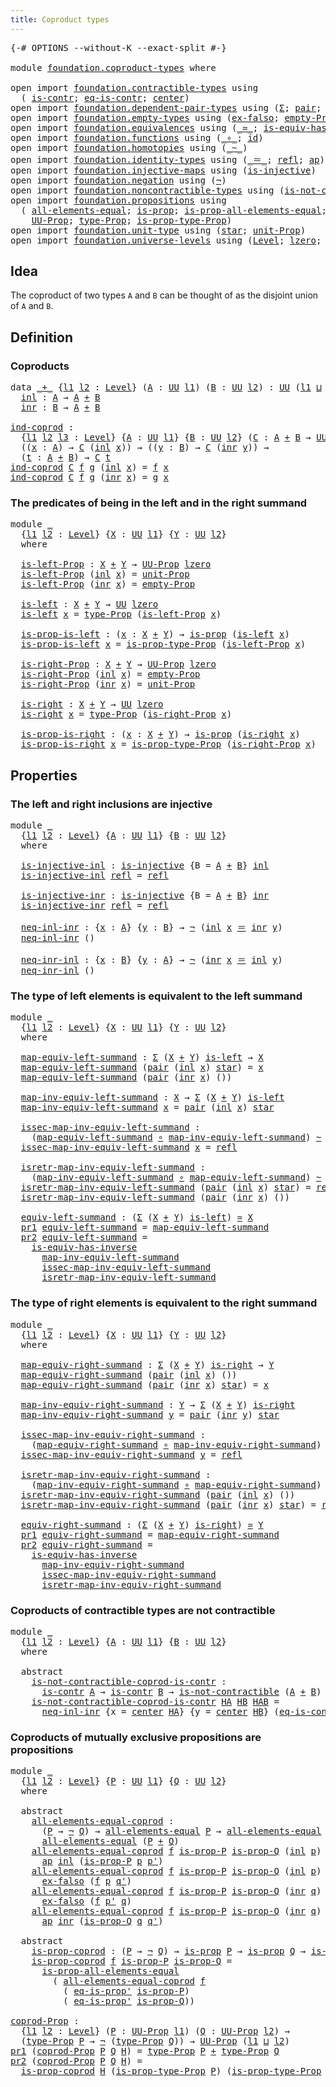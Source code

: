 ```yaml
---
title: Coproduct types
---
```


<pre class="Agda"><a id="41" class="Symbol">{-#</a> <a id="45" class="Keyword">OPTIONS</a> <a id="53" class="Pragma">--without-K</a> <a id="65" class="Pragma">--exact-split</a> <a id="79" class="Symbol">#-}</a>

<a id="84" class="Keyword">module</a> <a id="91" href="foundation.coproduct-types.html" class="Module">foundation.coproduct-types</a> <a id="118" class="Keyword">where</a>

<a id="125" class="Keyword">open</a> <a id="130" class="Keyword">import</a> <a id="137" href="foundation.contractible-types.html" class="Module">foundation.contractible-types</a> <a id="167" class="Keyword">using</a>
  <a id="175" class="Symbol">(</a> <a id="177" href="foundation-core.contractible-types.html#1006" class="Function">is-contr</a><a id="185" class="Symbol">;</a> <a id="187" href="foundation-core.contractible-types.html#1311" class="Function">eq-is-contr</a><a id="198" class="Symbol">;</a> <a id="200" href="foundation-core.contractible-types.html#1098" class="Function">center</a><a id="206" class="Symbol">)</a>
<a id="208" class="Keyword">open</a> <a id="213" class="Keyword">import</a> <a id="220" href="foundation.dependent-pair-types.html" class="Module">foundation.dependent-pair-types</a> <a id="252" class="Keyword">using</a> <a id="258" class="Symbol">(</a><a id="259" href="foundation-core.dependent-pair-types.html#515" class="Record">Σ</a><a id="260" class="Symbol">;</a> <a id="262" href="foundation-core.dependent-pair-types.html#588" class="InductiveConstructor">pair</a><a id="266" class="Symbol">;</a> <a id="268" href="foundation-core.dependent-pair-types.html#605" class="Field">pr1</a><a id="271" class="Symbol">;</a> <a id="273" href="foundation-core.dependent-pair-types.html#617" class="Field">pr2</a><a id="276" class="Symbol">)</a>
<a id="278" class="Keyword">open</a> <a id="283" class="Keyword">import</a> <a id="290" href="foundation.empty-types.html" class="Module">foundation.empty-types</a> <a id="313" class="Keyword">using</a> <a id="319" class="Symbol">(</a><a id="320" href="foundation-core.empty-types.html#1160" class="Function">ex-falso</a><a id="328" class="Symbol">;</a> <a id="330" href="foundation-core.empty-types.html#2427" class="Function">empty-Prop</a><a id="340" class="Symbol">)</a>
<a id="342" class="Keyword">open</a> <a id="347" class="Keyword">import</a> <a id="354" href="foundation.equivalences.html" class="Module">foundation.equivalences</a> <a id="378" class="Keyword">using</a> <a id="384" class="Symbol">(</a><a id="385" href="foundation-core.equivalences.html#1621" class="Function Operator">_≃_</a><a id="388" class="Symbol">;</a> <a id="390" href="foundation-core.equivalences.html#3013" class="Function">is-equiv-has-inverse</a><a id="410" class="Symbol">)</a>
<a id="412" class="Keyword">open</a> <a id="417" class="Keyword">import</a> <a id="424" href="foundation.functions.html" class="Module">foundation.functions</a> <a id="445" class="Keyword">using</a> <a id="451" class="Symbol">(</a><a id="452" href="foundation-core.functions.html#420" class="Function Operator">_∘_</a><a id="455" class="Symbol">;</a> <a id="457" href="foundation-core.functions.html#322" class="Function">id</a><a id="459" class="Symbol">)</a>
<a id="461" class="Keyword">open</a> <a id="466" class="Keyword">import</a> <a id="473" href="foundation.homotopies.html" class="Module">foundation.homotopies</a> <a id="495" class="Keyword">using</a> <a id="501" class="Symbol">(</a><a id="502" href="foundation-core.homotopies.html#1249" class="Function Operator">_~_</a><a id="505" class="Symbol">)</a>
<a id="507" class="Keyword">open</a> <a id="512" class="Keyword">import</a> <a id="519" href="foundation.identity-types.html" class="Module">foundation.identity-types</a> <a id="545" class="Keyword">using</a> <a id="551" class="Symbol">(</a><a id="552" href="foundation-core.identity-types.html#1865" class="Function Operator">_＝_</a><a id="555" class="Symbol">;</a> <a id="557" href="foundation-core.identity-types.html#1820" class="InductiveConstructor">refl</a><a id="561" class="Symbol">;</a> <a id="563" href="foundation-core.identity-types.html#4003" class="Function">ap</a><a id="565" class="Symbol">)</a>
<a id="567" class="Keyword">open</a> <a id="572" class="Keyword">import</a> <a id="579" href="foundation.injective-maps.html" class="Module">foundation.injective-maps</a> <a id="605" class="Keyword">using</a> <a id="611" class="Symbol">(</a><a id="612" href="foundation.injective-maps.html#1453" class="Function">is-injective</a><a id="624" class="Symbol">)</a>
<a id="626" class="Keyword">open</a> <a id="631" class="Keyword">import</a> <a id="638" href="foundation.negation.html" class="Module">foundation.negation</a> <a id="658" class="Keyword">using</a> <a id="664" class="Symbol">(</a><a id="665" href="foundation-core.negation.html#465" class="Function">¬</a><a id="666" class="Symbol">)</a>
<a id="668" class="Keyword">open</a> <a id="673" class="Keyword">import</a> <a id="680" href="foundation.noncontractible-types.html" class="Module">foundation.noncontractible-types</a> <a id="713" class="Keyword">using</a> <a id="719" class="Symbol">(</a><a id="720" href="foundation.noncontractible-types.html#804" class="Function">is-not-contractible</a><a id="739" class="Symbol">)</a>
<a id="741" class="Keyword">open</a> <a id="746" class="Keyword">import</a> <a id="753" href="foundation.propositions.html" class="Module">foundation.propositions</a> <a id="777" class="Keyword">using</a>
  <a id="785" class="Symbol">(</a> <a id="787" href="foundation-core.propositions.html#2206" class="Function">all-elements-equal</a><a id="805" class="Symbol">;</a> <a id="807" href="foundation-core.propositions.html#1309" class="Function">is-prop</a><a id="814" class="Symbol">;</a> <a id="816" href="foundation-core.propositions.html#2405" class="Function">is-prop-all-elements-equal</a><a id="842" class="Symbol">;</a> <a id="844" href="foundation-core.propositions.html#2620" class="Function">eq-is-prop&#39;</a><a id="855" class="Symbol">;</a>
    <a id="861" href="foundation-core.propositions.html#1393" class="Function">UU-Prop</a><a id="868" class="Symbol">;</a> <a id="870" href="foundation-core.propositions.html#1495" class="Function">type-Prop</a><a id="879" class="Symbol">;</a> <a id="881" href="foundation-core.propositions.html#1562" class="Function">is-prop-type-Prop</a><a id="898" class="Symbol">)</a>
<a id="900" class="Keyword">open</a> <a id="905" class="Keyword">import</a> <a id="912" href="foundation.unit-type.html" class="Module">foundation.unit-type</a> <a id="933" class="Keyword">using</a> <a id="939" class="Symbol">(</a><a id="940" href="foundation.unit-type.html#1108" class="InductiveConstructor">star</a><a id="944" class="Symbol">;</a> <a id="946" href="foundation.unit-type.html#2975" class="Function">unit-Prop</a><a id="955" class="Symbol">)</a>
<a id="957" class="Keyword">open</a> <a id="962" class="Keyword">import</a> <a id="969" href="foundation.universe-levels.html" class="Module">foundation.universe-levels</a> <a id="996" class="Keyword">using</a> <a id="1002" class="Symbol">(</a><a id="1003" href="Agda.Primitive.html#597" class="Postulate">Level</a><a id="1008" class="Symbol">;</a> <a id="1010" href="Agda.Primitive.html#764" class="Primitive">lzero</a><a id="1015" class="Symbol">;</a> <a id="1017" href="Agda.Primitive.html#810" class="Primitive Operator">_⊔_</a><a id="1020" class="Symbol">;</a> <a id="1022" href="foundation-core.universe-levels.html#235" class="Primitive">UU</a><a id="1024" class="Symbol">)</a>
</pre>
## Idea

The coproduct of two types `A` and `B` can be thought of as the disjoint union of `A` and `B`. 

## Definition

### Coproducts

<pre class="Agda"><a id="1176" class="Keyword">data</a> <a id="_+_"></a><a id="1181" href="foundation.coproduct-types.html#1181" class="Datatype Operator">_+_</a> <a id="1185" class="Symbol">{</a><a id="1186" href="foundation.coproduct-types.html#1186" class="Bound">l1</a> <a id="1189" href="foundation.coproduct-types.html#1189" class="Bound">l2</a> <a id="1192" class="Symbol">:</a> <a id="1194" href="Agda.Primitive.html#597" class="Postulate">Level</a><a id="1199" class="Symbol">}</a> <a id="1201" class="Symbol">(</a><a id="1202" href="foundation.coproduct-types.html#1202" class="Bound">A</a> <a id="1204" class="Symbol">:</a> <a id="1206" href="foundation-core.universe-levels.html#235" class="Primitive">UU</a> <a id="1209" href="foundation.coproduct-types.html#1186" class="Bound">l1</a><a id="1211" class="Symbol">)</a> <a id="1213" class="Symbol">(</a><a id="1214" href="foundation.coproduct-types.html#1214" class="Bound">B</a> <a id="1216" class="Symbol">:</a> <a id="1218" href="foundation-core.universe-levels.html#235" class="Primitive">UU</a> <a id="1221" href="foundation.coproduct-types.html#1189" class="Bound">l2</a><a id="1223" class="Symbol">)</a> <a id="1225" class="Symbol">:</a> <a id="1227" href="foundation-core.universe-levels.html#235" class="Primitive">UU</a> <a id="1230" class="Symbol">(</a><a id="1231" href="foundation.coproduct-types.html#1186" class="Bound">l1</a> <a id="1234" href="Agda.Primitive.html#810" class="Primitive Operator">⊔</a> <a id="1236" href="foundation.coproduct-types.html#1189" class="Bound">l2</a><a id="1238" class="Symbol">)</a>  <a id="1241" class="Keyword">where</a>
  <a id="_+_.inl"></a><a id="1249" href="foundation.coproduct-types.html#1249" class="InductiveConstructor">inl</a> <a id="1253" class="Symbol">:</a> <a id="1255" href="foundation.coproduct-types.html#1202" class="Bound">A</a> <a id="1257" class="Symbol">→</a> <a id="1259" href="foundation.coproduct-types.html#1202" class="Bound">A</a> <a id="1261" href="foundation.coproduct-types.html#1181" class="Datatype Operator">+</a> <a id="1263" href="foundation.coproduct-types.html#1214" class="Bound">B</a>
  <a id="_+_.inr"></a><a id="1267" href="foundation.coproduct-types.html#1267" class="InductiveConstructor">inr</a> <a id="1271" class="Symbol">:</a> <a id="1273" href="foundation.coproduct-types.html#1214" class="Bound">B</a> <a id="1275" class="Symbol">→</a> <a id="1277" href="foundation.coproduct-types.html#1202" class="Bound">A</a> <a id="1279" href="foundation.coproduct-types.html#1181" class="Datatype Operator">+</a> <a id="1281" href="foundation.coproduct-types.html#1214" class="Bound">B</a>
  
<a id="ind-coprod"></a><a id="1286" href="foundation.coproduct-types.html#1286" class="Function">ind-coprod</a> <a id="1297" class="Symbol">:</a>
  <a id="1301" class="Symbol">{</a><a id="1302" href="foundation.coproduct-types.html#1302" class="Bound">l1</a> <a id="1305" href="foundation.coproduct-types.html#1305" class="Bound">l2</a> <a id="1308" href="foundation.coproduct-types.html#1308" class="Bound">l3</a> <a id="1311" class="Symbol">:</a> <a id="1313" href="Agda.Primitive.html#597" class="Postulate">Level</a><a id="1318" class="Symbol">}</a> <a id="1320" class="Symbol">{</a><a id="1321" href="foundation.coproduct-types.html#1321" class="Bound">A</a> <a id="1323" class="Symbol">:</a> <a id="1325" href="foundation-core.universe-levels.html#235" class="Primitive">UU</a> <a id="1328" href="foundation.coproduct-types.html#1302" class="Bound">l1</a><a id="1330" class="Symbol">}</a> <a id="1332" class="Symbol">{</a><a id="1333" href="foundation.coproduct-types.html#1333" class="Bound">B</a> <a id="1335" class="Symbol">:</a> <a id="1337" href="foundation-core.universe-levels.html#235" class="Primitive">UU</a> <a id="1340" href="foundation.coproduct-types.html#1305" class="Bound">l2</a><a id="1342" class="Symbol">}</a> <a id="1344" class="Symbol">(</a><a id="1345" href="foundation.coproduct-types.html#1345" class="Bound">C</a> <a id="1347" class="Symbol">:</a> <a id="1349" href="foundation.coproduct-types.html#1321" class="Bound">A</a> <a id="1351" href="foundation.coproduct-types.html#1181" class="Datatype Operator">+</a> <a id="1353" href="foundation.coproduct-types.html#1333" class="Bound">B</a> <a id="1355" class="Symbol">→</a> <a id="1357" href="foundation-core.universe-levels.html#235" class="Primitive">UU</a> <a id="1360" href="foundation.coproduct-types.html#1308" class="Bound">l3</a><a id="1362" class="Symbol">)</a> <a id="1364" class="Symbol">→</a>
  <a id="1368" class="Symbol">((</a><a id="1370" href="foundation.coproduct-types.html#1370" class="Bound">x</a> <a id="1372" class="Symbol">:</a> <a id="1374" href="foundation.coproduct-types.html#1321" class="Bound">A</a><a id="1375" class="Symbol">)</a> <a id="1377" class="Symbol">→</a> <a id="1379" href="foundation.coproduct-types.html#1345" class="Bound">C</a> <a id="1381" class="Symbol">(</a><a id="1382" href="foundation.coproduct-types.html#1249" class="InductiveConstructor">inl</a> <a id="1386" href="foundation.coproduct-types.html#1370" class="Bound">x</a><a id="1387" class="Symbol">))</a> <a id="1390" class="Symbol">→</a> <a id="1392" class="Symbol">((</a><a id="1394" href="foundation.coproduct-types.html#1394" class="Bound">y</a> <a id="1396" class="Symbol">:</a> <a id="1398" href="foundation.coproduct-types.html#1333" class="Bound">B</a><a id="1399" class="Symbol">)</a> <a id="1401" class="Symbol">→</a> <a id="1403" href="foundation.coproduct-types.html#1345" class="Bound">C</a> <a id="1405" class="Symbol">(</a><a id="1406" href="foundation.coproduct-types.html#1267" class="InductiveConstructor">inr</a> <a id="1410" href="foundation.coproduct-types.html#1394" class="Bound">y</a><a id="1411" class="Symbol">))</a> <a id="1414" class="Symbol">→</a>
  <a id="1418" class="Symbol">(</a><a id="1419" href="foundation.coproduct-types.html#1419" class="Bound">t</a> <a id="1421" class="Symbol">:</a> <a id="1423" href="foundation.coproduct-types.html#1321" class="Bound">A</a> <a id="1425" href="foundation.coproduct-types.html#1181" class="Datatype Operator">+</a> <a id="1427" href="foundation.coproduct-types.html#1333" class="Bound">B</a><a id="1428" class="Symbol">)</a> <a id="1430" class="Symbol">→</a> <a id="1432" href="foundation.coproduct-types.html#1345" class="Bound">C</a> <a id="1434" href="foundation.coproduct-types.html#1419" class="Bound">t</a>
<a id="1436" href="foundation.coproduct-types.html#1286" class="Function">ind-coprod</a> <a id="1447" href="foundation.coproduct-types.html#1447" class="Bound">C</a> <a id="1449" href="foundation.coproduct-types.html#1449" class="Bound">f</a> <a id="1451" href="foundation.coproduct-types.html#1451" class="Bound">g</a> <a id="1453" class="Symbol">(</a><a id="1454" href="foundation.coproduct-types.html#1249" class="InductiveConstructor">inl</a> <a id="1458" href="foundation.coproduct-types.html#1458" class="Bound">x</a><a id="1459" class="Symbol">)</a> <a id="1461" class="Symbol">=</a> <a id="1463" href="foundation.coproduct-types.html#1449" class="Bound">f</a> <a id="1465" href="foundation.coproduct-types.html#1458" class="Bound">x</a>
<a id="1467" href="foundation.coproduct-types.html#1286" class="Function">ind-coprod</a> <a id="1478" href="foundation.coproduct-types.html#1478" class="Bound">C</a> <a id="1480" href="foundation.coproduct-types.html#1480" class="Bound">f</a> <a id="1482" href="foundation.coproduct-types.html#1482" class="Bound">g</a> <a id="1484" class="Symbol">(</a><a id="1485" href="foundation.coproduct-types.html#1267" class="InductiveConstructor">inr</a> <a id="1489" href="foundation.coproduct-types.html#1489" class="Bound">x</a><a id="1490" class="Symbol">)</a> <a id="1492" class="Symbol">=</a> <a id="1494" href="foundation.coproduct-types.html#1482" class="Bound">g</a> <a id="1496" href="foundation.coproduct-types.html#1489" class="Bound">x</a>
</pre>
### The predicates of being in the left and in the right summand

<pre class="Agda"><a id="1577" class="Keyword">module</a> <a id="1584" href="foundation.coproduct-types.html#1584" class="Module">_</a>
  <a id="1588" class="Symbol">{</a><a id="1589" href="foundation.coproduct-types.html#1589" class="Bound">l1</a> <a id="1592" href="foundation.coproduct-types.html#1592" class="Bound">l2</a> <a id="1595" class="Symbol">:</a> <a id="1597" href="Agda.Primitive.html#597" class="Postulate">Level</a><a id="1602" class="Symbol">}</a> <a id="1604" class="Symbol">{</a><a id="1605" href="foundation.coproduct-types.html#1605" class="Bound">X</a> <a id="1607" class="Symbol">:</a> <a id="1609" href="foundation-core.universe-levels.html#235" class="Primitive">UU</a> <a id="1612" href="foundation.coproduct-types.html#1589" class="Bound">l1</a><a id="1614" class="Symbol">}</a> <a id="1616" class="Symbol">{</a><a id="1617" href="foundation.coproduct-types.html#1617" class="Bound">Y</a> <a id="1619" class="Symbol">:</a> <a id="1621" href="foundation-core.universe-levels.html#235" class="Primitive">UU</a> <a id="1624" href="foundation.coproduct-types.html#1592" class="Bound">l2</a><a id="1626" class="Symbol">}</a>
  <a id="1630" class="Keyword">where</a>
  
  <a id="1641" href="foundation.coproduct-types.html#1641" class="Function">is-left-Prop</a> <a id="1654" class="Symbol">:</a> <a id="1656" href="foundation.coproduct-types.html#1605" class="Bound">X</a> <a id="1658" href="foundation.coproduct-types.html#1181" class="Datatype Operator">+</a> <a id="1660" href="foundation.coproduct-types.html#1617" class="Bound">Y</a> <a id="1662" class="Symbol">→</a> <a id="1664" href="foundation-core.propositions.html#1393" class="Function">UU-Prop</a> <a id="1672" href="Agda.Primitive.html#764" class="Primitive">lzero</a>
  <a id="1680" href="foundation.coproduct-types.html#1641" class="Function">is-left-Prop</a> <a id="1693" class="Symbol">(</a><a id="1694" href="foundation.coproduct-types.html#1249" class="InductiveConstructor">inl</a> <a id="1698" href="foundation.coproduct-types.html#1698" class="Bound">x</a><a id="1699" class="Symbol">)</a> <a id="1701" class="Symbol">=</a> <a id="1703" href="foundation.unit-type.html#2975" class="Function">unit-Prop</a>
  <a id="1715" href="foundation.coproduct-types.html#1641" class="Function">is-left-Prop</a> <a id="1728" class="Symbol">(</a><a id="1729" href="foundation.coproduct-types.html#1267" class="InductiveConstructor">inr</a> <a id="1733" href="foundation.coproduct-types.html#1733" class="Bound">x</a><a id="1734" class="Symbol">)</a> <a id="1736" class="Symbol">=</a> <a id="1738" href="foundation-core.empty-types.html#2427" class="Function">empty-Prop</a>

  <a id="1752" href="foundation.coproduct-types.html#1752" class="Function">is-left</a> <a id="1760" class="Symbol">:</a> <a id="1762" href="foundation.coproduct-types.html#1605" class="Bound">X</a> <a id="1764" href="foundation.coproduct-types.html#1181" class="Datatype Operator">+</a> <a id="1766" href="foundation.coproduct-types.html#1617" class="Bound">Y</a> <a id="1768" class="Symbol">→</a> <a id="1770" href="foundation-core.universe-levels.html#235" class="Primitive">UU</a> <a id="1773" href="Agda.Primitive.html#764" class="Primitive">lzero</a>
  <a id="1781" href="foundation.coproduct-types.html#1752" class="Function">is-left</a> <a id="1789" href="foundation.coproduct-types.html#1789" class="Bound">x</a> <a id="1791" class="Symbol">=</a> <a id="1793" href="foundation-core.propositions.html#1495" class="Function">type-Prop</a> <a id="1803" class="Symbol">(</a><a id="1804" href="foundation.coproduct-types.html#1641" class="Function">is-left-Prop</a> <a id="1817" href="foundation.coproduct-types.html#1789" class="Bound">x</a><a id="1818" class="Symbol">)</a>

  <a id="1823" href="foundation.coproduct-types.html#1823" class="Function">is-prop-is-left</a> <a id="1839" class="Symbol">:</a> <a id="1841" class="Symbol">(</a><a id="1842" href="foundation.coproduct-types.html#1842" class="Bound">x</a> <a id="1844" class="Symbol">:</a> <a id="1846" href="foundation.coproduct-types.html#1605" class="Bound">X</a> <a id="1848" href="foundation.coproduct-types.html#1181" class="Datatype Operator">+</a> <a id="1850" href="foundation.coproduct-types.html#1617" class="Bound">Y</a><a id="1851" class="Symbol">)</a> <a id="1853" class="Symbol">→</a> <a id="1855" href="foundation-core.propositions.html#1309" class="Function">is-prop</a> <a id="1863" class="Symbol">(</a><a id="1864" href="foundation.coproduct-types.html#1752" class="Function">is-left</a> <a id="1872" href="foundation.coproduct-types.html#1842" class="Bound">x</a><a id="1873" class="Symbol">)</a>
  <a id="1877" href="foundation.coproduct-types.html#1823" class="Function">is-prop-is-left</a> <a id="1893" href="foundation.coproduct-types.html#1893" class="Bound">x</a> <a id="1895" class="Symbol">=</a> <a id="1897" href="foundation-core.propositions.html#1562" class="Function">is-prop-type-Prop</a> <a id="1915" class="Symbol">(</a><a id="1916" href="foundation.coproduct-types.html#1641" class="Function">is-left-Prop</a> <a id="1929" href="foundation.coproduct-types.html#1893" class="Bound">x</a><a id="1930" class="Symbol">)</a>

  <a id="1935" href="foundation.coproduct-types.html#1935" class="Function">is-right-Prop</a> <a id="1949" class="Symbol">:</a> <a id="1951" href="foundation.coproduct-types.html#1605" class="Bound">X</a> <a id="1953" href="foundation.coproduct-types.html#1181" class="Datatype Operator">+</a> <a id="1955" href="foundation.coproduct-types.html#1617" class="Bound">Y</a> <a id="1957" class="Symbol">→</a> <a id="1959" href="foundation-core.propositions.html#1393" class="Function">UU-Prop</a> <a id="1967" href="Agda.Primitive.html#764" class="Primitive">lzero</a>
  <a id="1975" href="foundation.coproduct-types.html#1935" class="Function">is-right-Prop</a> <a id="1989" class="Symbol">(</a><a id="1990" href="foundation.coproduct-types.html#1249" class="InductiveConstructor">inl</a> <a id="1994" href="foundation.coproduct-types.html#1994" class="Bound">x</a><a id="1995" class="Symbol">)</a> <a id="1997" class="Symbol">=</a> <a id="1999" href="foundation-core.empty-types.html#2427" class="Function">empty-Prop</a>
  <a id="2012" href="foundation.coproduct-types.html#1935" class="Function">is-right-Prop</a> <a id="2026" class="Symbol">(</a><a id="2027" href="foundation.coproduct-types.html#1267" class="InductiveConstructor">inr</a> <a id="2031" href="foundation.coproduct-types.html#2031" class="Bound">x</a><a id="2032" class="Symbol">)</a> <a id="2034" class="Symbol">=</a> <a id="2036" href="foundation.unit-type.html#2975" class="Function">unit-Prop</a>

  <a id="2049" href="foundation.coproduct-types.html#2049" class="Function">is-right</a> <a id="2058" class="Symbol">:</a> <a id="2060" href="foundation.coproduct-types.html#1605" class="Bound">X</a> <a id="2062" href="foundation.coproduct-types.html#1181" class="Datatype Operator">+</a> <a id="2064" href="foundation.coproduct-types.html#1617" class="Bound">Y</a> <a id="2066" class="Symbol">→</a> <a id="2068" href="foundation-core.universe-levels.html#235" class="Primitive">UU</a> <a id="2071" href="Agda.Primitive.html#764" class="Primitive">lzero</a>
  <a id="2079" href="foundation.coproduct-types.html#2049" class="Function">is-right</a> <a id="2088" href="foundation.coproduct-types.html#2088" class="Bound">x</a> <a id="2090" class="Symbol">=</a> <a id="2092" href="foundation-core.propositions.html#1495" class="Function">type-Prop</a> <a id="2102" class="Symbol">(</a><a id="2103" href="foundation.coproduct-types.html#1935" class="Function">is-right-Prop</a> <a id="2117" href="foundation.coproduct-types.html#2088" class="Bound">x</a><a id="2118" class="Symbol">)</a>

  <a id="2123" href="foundation.coproduct-types.html#2123" class="Function">is-prop-is-right</a> <a id="2140" class="Symbol">:</a> <a id="2142" class="Symbol">(</a><a id="2143" href="foundation.coproduct-types.html#2143" class="Bound">x</a> <a id="2145" class="Symbol">:</a> <a id="2147" href="foundation.coproduct-types.html#1605" class="Bound">X</a> <a id="2149" href="foundation.coproduct-types.html#1181" class="Datatype Operator">+</a> <a id="2151" href="foundation.coproduct-types.html#1617" class="Bound">Y</a><a id="2152" class="Symbol">)</a> <a id="2154" class="Symbol">→</a> <a id="2156" href="foundation-core.propositions.html#1309" class="Function">is-prop</a> <a id="2164" class="Symbol">(</a><a id="2165" href="foundation.coproduct-types.html#2049" class="Function">is-right</a> <a id="2174" href="foundation.coproduct-types.html#2143" class="Bound">x</a><a id="2175" class="Symbol">)</a>
  <a id="2179" href="foundation.coproduct-types.html#2123" class="Function">is-prop-is-right</a> <a id="2196" href="foundation.coproduct-types.html#2196" class="Bound">x</a> <a id="2198" class="Symbol">=</a> <a id="2200" href="foundation-core.propositions.html#1562" class="Function">is-prop-type-Prop</a> <a id="2218" class="Symbol">(</a><a id="2219" href="foundation.coproduct-types.html#1935" class="Function">is-right-Prop</a> <a id="2233" href="foundation.coproduct-types.html#2196" class="Bound">x</a><a id="2234" class="Symbol">)</a>
</pre>
## Properties

### The left and right inclusions are injective

<pre class="Agda"><a id="2313" class="Keyword">module</a> <a id="2320" href="foundation.coproduct-types.html#2320" class="Module">_</a>
  <a id="2324" class="Symbol">{</a><a id="2325" href="foundation.coproduct-types.html#2325" class="Bound">l1</a> <a id="2328" href="foundation.coproduct-types.html#2328" class="Bound">l2</a> <a id="2331" class="Symbol">:</a> <a id="2333" href="Agda.Primitive.html#597" class="Postulate">Level</a><a id="2338" class="Symbol">}</a> <a id="2340" class="Symbol">{</a><a id="2341" href="foundation.coproduct-types.html#2341" class="Bound">A</a> <a id="2343" class="Symbol">:</a> <a id="2345" href="foundation-core.universe-levels.html#235" class="Primitive">UU</a> <a id="2348" href="foundation.coproduct-types.html#2325" class="Bound">l1</a><a id="2350" class="Symbol">}</a> <a id="2352" class="Symbol">{</a><a id="2353" href="foundation.coproduct-types.html#2353" class="Bound">B</a> <a id="2355" class="Symbol">:</a> <a id="2357" href="foundation-core.universe-levels.html#235" class="Primitive">UU</a> <a id="2360" href="foundation.coproduct-types.html#2328" class="Bound">l2</a><a id="2362" class="Symbol">}</a>
  <a id="2366" class="Keyword">where</a>

  <a id="2375" href="foundation.coproduct-types.html#2375" class="Function">is-injective-inl</a> <a id="2392" class="Symbol">:</a> <a id="2394" href="foundation.injective-maps.html#1453" class="Function">is-injective</a> <a id="2407" class="Symbol">{</a><a id="2408" class="Argument">B</a> <a id="2410" class="Symbol">=</a> <a id="2412" href="foundation.coproduct-types.html#2341" class="Bound">A</a> <a id="2414" href="foundation.coproduct-types.html#1181" class="Datatype Operator">+</a> <a id="2416" href="foundation.coproduct-types.html#2353" class="Bound">B</a><a id="2417" class="Symbol">}</a> <a id="2419" href="foundation.coproduct-types.html#1249" class="InductiveConstructor">inl</a>
  <a id="2425" href="foundation.coproduct-types.html#2375" class="Function">is-injective-inl</a> <a id="2442" href="foundation-core.identity-types.html#1820" class="InductiveConstructor">refl</a> <a id="2447" class="Symbol">=</a> <a id="2449" href="foundation-core.identity-types.html#1820" class="InductiveConstructor">refl</a>

  <a id="2457" href="foundation.coproduct-types.html#2457" class="Function">is-injective-inr</a> <a id="2474" class="Symbol">:</a> <a id="2476" href="foundation.injective-maps.html#1453" class="Function">is-injective</a> <a id="2489" class="Symbol">{</a><a id="2490" class="Argument">B</a> <a id="2492" class="Symbol">=</a> <a id="2494" href="foundation.coproduct-types.html#2341" class="Bound">A</a> <a id="2496" href="foundation.coproduct-types.html#1181" class="Datatype Operator">+</a> <a id="2498" href="foundation.coproduct-types.html#2353" class="Bound">B</a><a id="2499" class="Symbol">}</a> <a id="2501" href="foundation.coproduct-types.html#1267" class="InductiveConstructor">inr</a>
  <a id="2507" href="foundation.coproduct-types.html#2457" class="Function">is-injective-inr</a> <a id="2524" href="foundation-core.identity-types.html#1820" class="InductiveConstructor">refl</a> <a id="2529" class="Symbol">=</a> <a id="2531" href="foundation-core.identity-types.html#1820" class="InductiveConstructor">refl</a> 

  <a id="2540" href="foundation.coproduct-types.html#2540" class="Function">neq-inl-inr</a> <a id="2552" class="Symbol">:</a> <a id="2554" class="Symbol">{</a><a id="2555" href="foundation.coproduct-types.html#2555" class="Bound">x</a> <a id="2557" class="Symbol">:</a> <a id="2559" href="foundation.coproduct-types.html#2341" class="Bound">A</a><a id="2560" class="Symbol">}</a> <a id="2562" class="Symbol">{</a><a id="2563" href="foundation.coproduct-types.html#2563" class="Bound">y</a> <a id="2565" class="Symbol">:</a> <a id="2567" href="foundation.coproduct-types.html#2353" class="Bound">B</a><a id="2568" class="Symbol">}</a> <a id="2570" class="Symbol">→</a> <a id="2572" href="foundation-core.negation.html#465" class="Function">¬</a> <a id="2574" class="Symbol">(</a><a id="2575" href="foundation.coproduct-types.html#1249" class="InductiveConstructor">inl</a> <a id="2579" href="foundation.coproduct-types.html#2555" class="Bound">x</a> <a id="2581" href="foundation-core.identity-types.html#1865" class="Function Operator">＝</a> <a id="2583" href="foundation.coproduct-types.html#1267" class="InductiveConstructor">inr</a> <a id="2587" href="foundation.coproduct-types.html#2563" class="Bound">y</a><a id="2588" class="Symbol">)</a>
  <a id="2592" href="foundation.coproduct-types.html#2540" class="Function">neq-inl-inr</a> <a id="2604" class="Symbol">()</a>

  <a id="2610" href="foundation.coproduct-types.html#2610" class="Function">neq-inr-inl</a> <a id="2622" class="Symbol">:</a> <a id="2624" class="Symbol">{</a><a id="2625" href="foundation.coproduct-types.html#2625" class="Bound">x</a> <a id="2627" class="Symbol">:</a> <a id="2629" href="foundation.coproduct-types.html#2353" class="Bound">B</a><a id="2630" class="Symbol">}</a> <a id="2632" class="Symbol">{</a><a id="2633" href="foundation.coproduct-types.html#2633" class="Bound">y</a> <a id="2635" class="Symbol">:</a> <a id="2637" href="foundation.coproduct-types.html#2341" class="Bound">A</a><a id="2638" class="Symbol">}</a> <a id="2640" class="Symbol">→</a> <a id="2642" href="foundation-core.negation.html#465" class="Function">¬</a> <a id="2644" class="Symbol">(</a><a id="2645" href="foundation.coproduct-types.html#1267" class="InductiveConstructor">inr</a> <a id="2649" href="foundation.coproduct-types.html#2625" class="Bound">x</a> <a id="2651" href="foundation-core.identity-types.html#1865" class="Function Operator">＝</a> <a id="2653" href="foundation.coproduct-types.html#1249" class="InductiveConstructor">inl</a> <a id="2657" href="foundation.coproduct-types.html#2633" class="Bound">y</a><a id="2658" class="Symbol">)</a>
  <a id="2662" href="foundation.coproduct-types.html#2610" class="Function">neq-inr-inl</a> <a id="2674" class="Symbol">()</a>
</pre>
### The type of left elements is equivalent to the left summand

<pre class="Agda"><a id="2755" class="Keyword">module</a> <a id="2762" href="foundation.coproduct-types.html#2762" class="Module">_</a>
  <a id="2766" class="Symbol">{</a><a id="2767" href="foundation.coproduct-types.html#2767" class="Bound">l1</a> <a id="2770" href="foundation.coproduct-types.html#2770" class="Bound">l2</a> <a id="2773" class="Symbol">:</a> <a id="2775" href="Agda.Primitive.html#597" class="Postulate">Level</a><a id="2780" class="Symbol">}</a> <a id="2782" class="Symbol">{</a><a id="2783" href="foundation.coproduct-types.html#2783" class="Bound">X</a> <a id="2785" class="Symbol">:</a> <a id="2787" href="foundation-core.universe-levels.html#235" class="Primitive">UU</a> <a id="2790" href="foundation.coproduct-types.html#2767" class="Bound">l1</a><a id="2792" class="Symbol">}</a> <a id="2794" class="Symbol">{</a><a id="2795" href="foundation.coproduct-types.html#2795" class="Bound">Y</a> <a id="2797" class="Symbol">:</a> <a id="2799" href="foundation-core.universe-levels.html#235" class="Primitive">UU</a> <a id="2802" href="foundation.coproduct-types.html#2770" class="Bound">l2</a><a id="2804" class="Symbol">}</a>
  <a id="2808" class="Keyword">where</a>

  <a id="2817" href="foundation.coproduct-types.html#2817" class="Function">map-equiv-left-summand</a> <a id="2840" class="Symbol">:</a> <a id="2842" href="foundation-core.dependent-pair-types.html#515" class="Record">Σ</a> <a id="2844" class="Symbol">(</a><a id="2845" href="foundation.coproduct-types.html#2783" class="Bound">X</a> <a id="2847" href="foundation.coproduct-types.html#1181" class="Datatype Operator">+</a> <a id="2849" href="foundation.coproduct-types.html#2795" class="Bound">Y</a><a id="2850" class="Symbol">)</a> <a id="2852" href="foundation.coproduct-types.html#1752" class="Function">is-left</a> <a id="2860" class="Symbol">→</a> <a id="2862" href="foundation.coproduct-types.html#2783" class="Bound">X</a>
  <a id="2866" href="foundation.coproduct-types.html#2817" class="Function">map-equiv-left-summand</a> <a id="2889" class="Symbol">(</a><a id="2890" href="foundation-core.dependent-pair-types.html#588" class="InductiveConstructor">pair</a> <a id="2895" class="Symbol">(</a><a id="2896" href="foundation.coproduct-types.html#1249" class="InductiveConstructor">inl</a> <a id="2900" href="foundation.coproduct-types.html#2900" class="Bound">x</a><a id="2901" class="Symbol">)</a> <a id="2903" href="foundation.unit-type.html#1108" class="InductiveConstructor">star</a><a id="2907" class="Symbol">)</a> <a id="2909" class="Symbol">=</a> <a id="2911" href="foundation.coproduct-types.html#2900" class="Bound">x</a>
  <a id="2915" href="foundation.coproduct-types.html#2817" class="Function">map-equiv-left-summand</a> <a id="2938" class="Symbol">(</a><a id="2939" href="foundation-core.dependent-pair-types.html#588" class="InductiveConstructor">pair</a> <a id="2944" class="Symbol">(</a><a id="2945" href="foundation.coproduct-types.html#1267" class="InductiveConstructor">inr</a> <a id="2949" href="foundation.coproduct-types.html#2949" class="Bound">x</a><a id="2950" class="Symbol">)</a> <a id="2952" class="Symbol">())</a>

  <a id="2959" href="foundation.coproduct-types.html#2959" class="Function">map-inv-equiv-left-summand</a> <a id="2986" class="Symbol">:</a> <a id="2988" href="foundation.coproduct-types.html#2783" class="Bound">X</a> <a id="2990" class="Symbol">→</a> <a id="2992" href="foundation-core.dependent-pair-types.html#515" class="Record">Σ</a> <a id="2994" class="Symbol">(</a><a id="2995" href="foundation.coproduct-types.html#2783" class="Bound">X</a> <a id="2997" href="foundation.coproduct-types.html#1181" class="Datatype Operator">+</a> <a id="2999" href="foundation.coproduct-types.html#2795" class="Bound">Y</a><a id="3000" class="Symbol">)</a> <a id="3002" href="foundation.coproduct-types.html#1752" class="Function">is-left</a>
  <a id="3012" href="foundation.coproduct-types.html#2959" class="Function">map-inv-equiv-left-summand</a> <a id="3039" href="foundation.coproduct-types.html#3039" class="Bound">x</a> <a id="3041" class="Symbol">=</a> <a id="3043" href="foundation-core.dependent-pair-types.html#588" class="InductiveConstructor">pair</a> <a id="3048" class="Symbol">(</a><a id="3049" href="foundation.coproduct-types.html#1249" class="InductiveConstructor">inl</a> <a id="3053" href="foundation.coproduct-types.html#3039" class="Bound">x</a><a id="3054" class="Symbol">)</a> <a id="3056" href="foundation.unit-type.html#1108" class="InductiveConstructor">star</a>

  <a id="3064" href="foundation.coproduct-types.html#3064" class="Function">issec-map-inv-equiv-left-summand</a> <a id="3097" class="Symbol">:</a>
    <a id="3103" class="Symbol">(</a><a id="3104" href="foundation.coproduct-types.html#2817" class="Function">map-equiv-left-summand</a> <a id="3127" href="foundation-core.functions.html#420" class="Function Operator">∘</a> <a id="3129" href="foundation.coproduct-types.html#2959" class="Function">map-inv-equiv-left-summand</a><a id="3155" class="Symbol">)</a> <a id="3157" href="foundation-core.homotopies.html#1249" class="Function Operator">~</a> <a id="3159" href="foundation-core.functions.html#322" class="Function">id</a>
  <a id="3164" href="foundation.coproduct-types.html#3064" class="Function">issec-map-inv-equiv-left-summand</a> <a id="3197" href="foundation.coproduct-types.html#3197" class="Bound">x</a> <a id="3199" class="Symbol">=</a> <a id="3201" href="foundation-core.identity-types.html#1820" class="InductiveConstructor">refl</a>

  <a id="3209" href="foundation.coproduct-types.html#3209" class="Function">isretr-map-inv-equiv-left-summand</a> <a id="3243" class="Symbol">:</a>
    <a id="3249" class="Symbol">(</a><a id="3250" href="foundation.coproduct-types.html#2959" class="Function">map-inv-equiv-left-summand</a> <a id="3277" href="foundation-core.functions.html#420" class="Function Operator">∘</a> <a id="3279" href="foundation.coproduct-types.html#2817" class="Function">map-equiv-left-summand</a><a id="3301" class="Symbol">)</a> <a id="3303" href="foundation-core.homotopies.html#1249" class="Function Operator">~</a> <a id="3305" href="foundation-core.functions.html#322" class="Function">id</a>
  <a id="3310" href="foundation.coproduct-types.html#3209" class="Function">isretr-map-inv-equiv-left-summand</a> <a id="3344" class="Symbol">(</a><a id="3345" href="foundation-core.dependent-pair-types.html#588" class="InductiveConstructor">pair</a> <a id="3350" class="Symbol">(</a><a id="3351" href="foundation.coproduct-types.html#1249" class="InductiveConstructor">inl</a> <a id="3355" href="foundation.coproduct-types.html#3355" class="Bound">x</a><a id="3356" class="Symbol">)</a> <a id="3358" href="foundation.unit-type.html#1108" class="InductiveConstructor">star</a><a id="3362" class="Symbol">)</a> <a id="3364" class="Symbol">=</a> <a id="3366" href="foundation-core.identity-types.html#1820" class="InductiveConstructor">refl</a>
  <a id="3373" href="foundation.coproduct-types.html#3209" class="Function">isretr-map-inv-equiv-left-summand</a> <a id="3407" class="Symbol">(</a><a id="3408" href="foundation-core.dependent-pair-types.html#588" class="InductiveConstructor">pair</a> <a id="3413" class="Symbol">(</a><a id="3414" href="foundation.coproduct-types.html#1267" class="InductiveConstructor">inr</a> <a id="3418" href="foundation.coproduct-types.html#3418" class="Bound">x</a><a id="3419" class="Symbol">)</a> <a id="3421" class="Symbol">())</a>
  
  <a id="3430" href="foundation.coproduct-types.html#3430" class="Function">equiv-left-summand</a> <a id="3449" class="Symbol">:</a> <a id="3451" class="Symbol">(</a><a id="3452" href="foundation-core.dependent-pair-types.html#515" class="Record">Σ</a> <a id="3454" class="Symbol">(</a><a id="3455" href="foundation.coproduct-types.html#2783" class="Bound">X</a> <a id="3457" href="foundation.coproduct-types.html#1181" class="Datatype Operator">+</a> <a id="3459" href="foundation.coproduct-types.html#2795" class="Bound">Y</a><a id="3460" class="Symbol">)</a> <a id="3462" href="foundation.coproduct-types.html#1752" class="Function">is-left</a><a id="3469" class="Symbol">)</a> <a id="3471" href="foundation-core.equivalences.html#1621" class="Function Operator">≃</a> <a id="3473" href="foundation.coproduct-types.html#2783" class="Bound">X</a>
  <a id="3477" href="foundation-core.dependent-pair-types.html#605" class="Field">pr1</a> <a id="3481" href="foundation.coproduct-types.html#3430" class="Function">equiv-left-summand</a> <a id="3500" class="Symbol">=</a> <a id="3502" href="foundation.coproduct-types.html#2817" class="Function">map-equiv-left-summand</a>
  <a id="3527" href="foundation-core.dependent-pair-types.html#617" class="Field">pr2</a> <a id="3531" href="foundation.coproduct-types.html#3430" class="Function">equiv-left-summand</a> <a id="3550" class="Symbol">=</a>
    <a id="3556" href="foundation-core.equivalences.html#3013" class="Function">is-equiv-has-inverse</a>
      <a id="3583" href="foundation.coproduct-types.html#2959" class="Function">map-inv-equiv-left-summand</a>
      <a id="3616" href="foundation.coproduct-types.html#3064" class="Function">issec-map-inv-equiv-left-summand</a>
      <a id="3655" href="foundation.coproduct-types.html#3209" class="Function">isretr-map-inv-equiv-left-summand</a>
</pre>
### The type of right elements is equivalent to the right summand

<pre class="Agda"><a id="3769" class="Keyword">module</a> <a id="3776" href="foundation.coproduct-types.html#3776" class="Module">_</a>
  <a id="3780" class="Symbol">{</a><a id="3781" href="foundation.coproduct-types.html#3781" class="Bound">l1</a> <a id="3784" href="foundation.coproduct-types.html#3784" class="Bound">l2</a> <a id="3787" class="Symbol">:</a> <a id="3789" href="Agda.Primitive.html#597" class="Postulate">Level</a><a id="3794" class="Symbol">}</a> <a id="3796" class="Symbol">{</a><a id="3797" href="foundation.coproduct-types.html#3797" class="Bound">X</a> <a id="3799" class="Symbol">:</a> <a id="3801" href="foundation-core.universe-levels.html#235" class="Primitive">UU</a> <a id="3804" href="foundation.coproduct-types.html#3781" class="Bound">l1</a><a id="3806" class="Symbol">}</a> <a id="3808" class="Symbol">{</a><a id="3809" href="foundation.coproduct-types.html#3809" class="Bound">Y</a> <a id="3811" class="Symbol">:</a> <a id="3813" href="foundation-core.universe-levels.html#235" class="Primitive">UU</a> <a id="3816" href="foundation.coproduct-types.html#3784" class="Bound">l2</a><a id="3818" class="Symbol">}</a>
  <a id="3822" class="Keyword">where</a>

  <a id="3831" href="foundation.coproduct-types.html#3831" class="Function">map-equiv-right-summand</a> <a id="3855" class="Symbol">:</a> <a id="3857" href="foundation-core.dependent-pair-types.html#515" class="Record">Σ</a> <a id="3859" class="Symbol">(</a><a id="3860" href="foundation.coproduct-types.html#3797" class="Bound">X</a> <a id="3862" href="foundation.coproduct-types.html#1181" class="Datatype Operator">+</a> <a id="3864" href="foundation.coproduct-types.html#3809" class="Bound">Y</a><a id="3865" class="Symbol">)</a> <a id="3867" href="foundation.coproduct-types.html#2049" class="Function">is-right</a> <a id="3876" class="Symbol">→</a> <a id="3878" href="foundation.coproduct-types.html#3809" class="Bound">Y</a>
  <a id="3882" href="foundation.coproduct-types.html#3831" class="Function">map-equiv-right-summand</a> <a id="3906" class="Symbol">(</a><a id="3907" href="foundation-core.dependent-pair-types.html#588" class="InductiveConstructor">pair</a> <a id="3912" class="Symbol">(</a><a id="3913" href="foundation.coproduct-types.html#1249" class="InductiveConstructor">inl</a> <a id="3917" href="foundation.coproduct-types.html#3917" class="Bound">x</a><a id="3918" class="Symbol">)</a> <a id="3920" class="Symbol">())</a>
  <a id="3926" href="foundation.coproduct-types.html#3831" class="Function">map-equiv-right-summand</a> <a id="3950" class="Symbol">(</a><a id="3951" href="foundation-core.dependent-pair-types.html#588" class="InductiveConstructor">pair</a> <a id="3956" class="Symbol">(</a><a id="3957" href="foundation.coproduct-types.html#1267" class="InductiveConstructor">inr</a> <a id="3961" href="foundation.coproduct-types.html#3961" class="Bound">x</a><a id="3962" class="Symbol">)</a> <a id="3964" href="foundation.unit-type.html#1108" class="InductiveConstructor">star</a><a id="3968" class="Symbol">)</a> <a id="3970" class="Symbol">=</a> <a id="3972" href="foundation.coproduct-types.html#3961" class="Bound">x</a>

  <a id="3977" href="foundation.coproduct-types.html#3977" class="Function">map-inv-equiv-right-summand</a> <a id="4005" class="Symbol">:</a> <a id="4007" href="foundation.coproduct-types.html#3809" class="Bound">Y</a> <a id="4009" class="Symbol">→</a> <a id="4011" href="foundation-core.dependent-pair-types.html#515" class="Record">Σ</a> <a id="4013" class="Symbol">(</a><a id="4014" href="foundation.coproduct-types.html#3797" class="Bound">X</a> <a id="4016" href="foundation.coproduct-types.html#1181" class="Datatype Operator">+</a> <a id="4018" href="foundation.coproduct-types.html#3809" class="Bound">Y</a><a id="4019" class="Symbol">)</a> <a id="4021" href="foundation.coproduct-types.html#2049" class="Function">is-right</a>
  <a id="4032" href="foundation.coproduct-types.html#3977" class="Function">map-inv-equiv-right-summand</a> <a id="4060" href="foundation.coproduct-types.html#4060" class="Bound">y</a> <a id="4062" class="Symbol">=</a> <a id="4064" href="foundation-core.dependent-pair-types.html#588" class="InductiveConstructor">pair</a> <a id="4069" class="Symbol">(</a><a id="4070" href="foundation.coproduct-types.html#1267" class="InductiveConstructor">inr</a> <a id="4074" href="foundation.coproduct-types.html#4060" class="Bound">y</a><a id="4075" class="Symbol">)</a> <a id="4077" href="foundation.unit-type.html#1108" class="InductiveConstructor">star</a>

  <a id="4085" href="foundation.coproduct-types.html#4085" class="Function">issec-map-inv-equiv-right-summand</a> <a id="4119" class="Symbol">:</a>
    <a id="4125" class="Symbol">(</a><a id="4126" href="foundation.coproduct-types.html#3831" class="Function">map-equiv-right-summand</a> <a id="4150" href="foundation-core.functions.html#420" class="Function Operator">∘</a> <a id="4152" href="foundation.coproduct-types.html#3977" class="Function">map-inv-equiv-right-summand</a><a id="4179" class="Symbol">)</a> <a id="4181" href="foundation-core.homotopies.html#1249" class="Function Operator">~</a> <a id="4183" href="foundation-core.functions.html#322" class="Function">id</a>
  <a id="4188" href="foundation.coproduct-types.html#4085" class="Function">issec-map-inv-equiv-right-summand</a> <a id="4222" href="foundation.coproduct-types.html#4222" class="Bound">y</a> <a id="4224" class="Symbol">=</a> <a id="4226" href="foundation-core.identity-types.html#1820" class="InductiveConstructor">refl</a>

  <a id="4234" href="foundation.coproduct-types.html#4234" class="Function">isretr-map-inv-equiv-right-summand</a> <a id="4269" class="Symbol">:</a>
    <a id="4275" class="Symbol">(</a><a id="4276" href="foundation.coproduct-types.html#3977" class="Function">map-inv-equiv-right-summand</a> <a id="4304" href="foundation-core.functions.html#420" class="Function Operator">∘</a> <a id="4306" href="foundation.coproduct-types.html#3831" class="Function">map-equiv-right-summand</a><a id="4329" class="Symbol">)</a> <a id="4331" href="foundation-core.homotopies.html#1249" class="Function Operator">~</a> <a id="4333" href="foundation-core.functions.html#322" class="Function">id</a>
  <a id="4338" href="foundation.coproduct-types.html#4234" class="Function">isretr-map-inv-equiv-right-summand</a> <a id="4373" class="Symbol">(</a><a id="4374" href="foundation-core.dependent-pair-types.html#588" class="InductiveConstructor">pair</a> <a id="4379" class="Symbol">(</a><a id="4380" href="foundation.coproduct-types.html#1249" class="InductiveConstructor">inl</a> <a id="4384" href="foundation.coproduct-types.html#4384" class="Bound">x</a><a id="4385" class="Symbol">)</a> <a id="4387" class="Symbol">())</a>
  <a id="4393" href="foundation.coproduct-types.html#4234" class="Function">isretr-map-inv-equiv-right-summand</a> <a id="4428" class="Symbol">(</a><a id="4429" href="foundation-core.dependent-pair-types.html#588" class="InductiveConstructor">pair</a> <a id="4434" class="Symbol">(</a><a id="4435" href="foundation.coproduct-types.html#1267" class="InductiveConstructor">inr</a> <a id="4439" href="foundation.coproduct-types.html#4439" class="Bound">x</a><a id="4440" class="Symbol">)</a> <a id="4442" href="foundation.unit-type.html#1108" class="InductiveConstructor">star</a><a id="4446" class="Symbol">)</a> <a id="4448" class="Symbol">=</a> <a id="4450" href="foundation-core.identity-types.html#1820" class="InductiveConstructor">refl</a>
  
  <a id="4460" href="foundation.coproduct-types.html#4460" class="Function">equiv-right-summand</a> <a id="4480" class="Symbol">:</a> <a id="4482" class="Symbol">(</a><a id="4483" href="foundation-core.dependent-pair-types.html#515" class="Record">Σ</a> <a id="4485" class="Symbol">(</a><a id="4486" href="foundation.coproduct-types.html#3797" class="Bound">X</a> <a id="4488" href="foundation.coproduct-types.html#1181" class="Datatype Operator">+</a> <a id="4490" href="foundation.coproduct-types.html#3809" class="Bound">Y</a><a id="4491" class="Symbol">)</a> <a id="4493" href="foundation.coproduct-types.html#2049" class="Function">is-right</a><a id="4501" class="Symbol">)</a> <a id="4503" href="foundation-core.equivalences.html#1621" class="Function Operator">≃</a> <a id="4505" href="foundation.coproduct-types.html#3809" class="Bound">Y</a>
  <a id="4509" href="foundation-core.dependent-pair-types.html#605" class="Field">pr1</a> <a id="4513" href="foundation.coproduct-types.html#4460" class="Function">equiv-right-summand</a> <a id="4533" class="Symbol">=</a> <a id="4535" href="foundation.coproduct-types.html#3831" class="Function">map-equiv-right-summand</a>
  <a id="4561" href="foundation-core.dependent-pair-types.html#617" class="Field">pr2</a> <a id="4565" href="foundation.coproduct-types.html#4460" class="Function">equiv-right-summand</a> <a id="4585" class="Symbol">=</a>
    <a id="4591" href="foundation-core.equivalences.html#3013" class="Function">is-equiv-has-inverse</a>
      <a id="4618" href="foundation.coproduct-types.html#3977" class="Function">map-inv-equiv-right-summand</a>
      <a id="4652" href="foundation.coproduct-types.html#4085" class="Function">issec-map-inv-equiv-right-summand</a>
      <a id="4692" href="foundation.coproduct-types.html#4234" class="Function">isretr-map-inv-equiv-right-summand</a>
</pre>
### Coproducts of contractible types are not contractible

<pre class="Agda"><a id="4799" class="Keyword">module</a> <a id="4806" href="foundation.coproduct-types.html#4806" class="Module">_</a>
  <a id="4810" class="Symbol">{</a><a id="4811" href="foundation.coproduct-types.html#4811" class="Bound">l1</a> <a id="4814" href="foundation.coproduct-types.html#4814" class="Bound">l2</a> <a id="4817" class="Symbol">:</a> <a id="4819" href="Agda.Primitive.html#597" class="Postulate">Level</a><a id="4824" class="Symbol">}</a> <a id="4826" class="Symbol">{</a><a id="4827" href="foundation.coproduct-types.html#4827" class="Bound">A</a> <a id="4829" class="Symbol">:</a> <a id="4831" href="foundation-core.universe-levels.html#235" class="Primitive">UU</a> <a id="4834" href="foundation.coproduct-types.html#4811" class="Bound">l1</a><a id="4836" class="Symbol">}</a> <a id="4838" class="Symbol">{</a><a id="4839" href="foundation.coproduct-types.html#4839" class="Bound">B</a> <a id="4841" class="Symbol">:</a> <a id="4843" href="foundation-core.universe-levels.html#235" class="Primitive">UU</a> <a id="4846" href="foundation.coproduct-types.html#4814" class="Bound">l2</a><a id="4848" class="Symbol">}</a>
  <a id="4852" class="Keyword">where</a>

  <a id="4861" class="Keyword">abstract</a>
    <a id="4874" href="foundation.coproduct-types.html#4874" class="Function">is-not-contractible-coprod-is-contr</a> <a id="4910" class="Symbol">:</a>
      <a id="4918" href="foundation-core.contractible-types.html#1006" class="Function">is-contr</a> <a id="4927" href="foundation.coproduct-types.html#4827" class="Bound">A</a> <a id="4929" class="Symbol">→</a> <a id="4931" href="foundation-core.contractible-types.html#1006" class="Function">is-contr</a> <a id="4940" href="foundation.coproduct-types.html#4839" class="Bound">B</a> <a id="4942" class="Symbol">→</a> <a id="4944" href="foundation.noncontractible-types.html#804" class="Function">is-not-contractible</a> <a id="4964" class="Symbol">(</a><a id="4965" href="foundation.coproduct-types.html#4827" class="Bound">A</a> <a id="4967" href="foundation.coproduct-types.html#1181" class="Datatype Operator">+</a> <a id="4969" href="foundation.coproduct-types.html#4839" class="Bound">B</a><a id="4970" class="Symbol">)</a>
    <a id="4976" href="foundation.coproduct-types.html#4874" class="Function">is-not-contractible-coprod-is-contr</a> <a id="5012" href="foundation.coproduct-types.html#5012" class="Bound">HA</a> <a id="5015" href="foundation.coproduct-types.html#5015" class="Bound">HB</a> <a id="5018" href="foundation.coproduct-types.html#5018" class="Bound">HAB</a> <a id="5022" class="Symbol">=</a>
      <a id="5030" href="foundation.coproduct-types.html#2540" class="Function">neq-inl-inr</a> <a id="5042" class="Symbol">{</a><a id="5043" class="Argument">x</a> <a id="5045" class="Symbol">=</a> <a id="5047" href="foundation-core.contractible-types.html#1098" class="Function">center</a> <a id="5054" href="foundation.coproduct-types.html#5012" class="Bound">HA</a><a id="5056" class="Symbol">}</a> <a id="5058" class="Symbol">{</a><a id="5059" class="Argument">y</a> <a id="5061" class="Symbol">=</a> <a id="5063" href="foundation-core.contractible-types.html#1098" class="Function">center</a> <a id="5070" href="foundation.coproduct-types.html#5015" class="Bound">HB</a><a id="5072" class="Symbol">}</a> <a id="5074" class="Symbol">(</a><a id="5075" href="foundation-core.contractible-types.html#1311" class="Function">eq-is-contr</a>  <a id="5088" href="foundation.coproduct-types.html#5018" class="Bound">HAB</a><a id="5091" class="Symbol">)</a>
</pre>
### Coproducts of mutually exclusive propositions are propositions

<pre class="Agda"><a id="5174" class="Keyword">module</a> <a id="5181" href="foundation.coproduct-types.html#5181" class="Module">_</a>
  <a id="5185" class="Symbol">{</a><a id="5186" href="foundation.coproduct-types.html#5186" class="Bound">l1</a> <a id="5189" href="foundation.coproduct-types.html#5189" class="Bound">l2</a> <a id="5192" class="Symbol">:</a> <a id="5194" href="Agda.Primitive.html#597" class="Postulate">Level</a><a id="5199" class="Symbol">}</a> <a id="5201" class="Symbol">{</a><a id="5202" href="foundation.coproduct-types.html#5202" class="Bound">P</a> <a id="5204" class="Symbol">:</a> <a id="5206" href="foundation-core.universe-levels.html#235" class="Primitive">UU</a> <a id="5209" href="foundation.coproduct-types.html#5186" class="Bound">l1</a><a id="5211" class="Symbol">}</a> <a id="5213" class="Symbol">{</a><a id="5214" href="foundation.coproduct-types.html#5214" class="Bound">Q</a> <a id="5216" class="Symbol">:</a> <a id="5218" href="foundation-core.universe-levels.html#235" class="Primitive">UU</a> <a id="5221" href="foundation.coproduct-types.html#5189" class="Bound">l2</a><a id="5223" class="Symbol">}</a>
  <a id="5227" class="Keyword">where</a>

  <a id="5236" class="Keyword">abstract</a>
    <a id="5249" href="foundation.coproduct-types.html#5249" class="Function">all-elements-equal-coprod</a> <a id="5275" class="Symbol">:</a>
      <a id="5283" class="Symbol">(</a><a id="5284" href="foundation.coproduct-types.html#5202" class="Bound">P</a> <a id="5286" class="Symbol">→</a> <a id="5288" href="foundation-core.negation.html#465" class="Function">¬</a> <a id="5290" href="foundation.coproduct-types.html#5214" class="Bound">Q</a><a id="5291" class="Symbol">)</a> <a id="5293" class="Symbol">→</a> <a id="5295" href="foundation-core.propositions.html#2206" class="Function">all-elements-equal</a> <a id="5314" href="foundation.coproduct-types.html#5202" class="Bound">P</a> <a id="5316" class="Symbol">→</a> <a id="5318" href="foundation-core.propositions.html#2206" class="Function">all-elements-equal</a> <a id="5337" href="foundation.coproduct-types.html#5214" class="Bound">Q</a> <a id="5339" class="Symbol">→</a>
      <a id="5347" href="foundation-core.propositions.html#2206" class="Function">all-elements-equal</a> <a id="5366" class="Symbol">(</a><a id="5367" href="foundation.coproduct-types.html#5202" class="Bound">P</a> <a id="5369" href="foundation.coproduct-types.html#1181" class="Datatype Operator">+</a> <a id="5371" href="foundation.coproduct-types.html#5214" class="Bound">Q</a><a id="5372" class="Symbol">)</a>
    <a id="5378" href="foundation.coproduct-types.html#5249" class="Function">all-elements-equal-coprod</a> <a id="5404" href="foundation.coproduct-types.html#5404" class="Bound">f</a> <a id="5406" href="foundation.coproduct-types.html#5406" class="Bound">is-prop-P</a> <a id="5416" href="foundation.coproduct-types.html#5416" class="Bound">is-prop-Q</a> <a id="5426" class="Symbol">(</a><a id="5427" href="foundation.coproduct-types.html#1249" class="InductiveConstructor">inl</a> <a id="5431" href="foundation.coproduct-types.html#5431" class="Bound">p</a><a id="5432" class="Symbol">)</a> <a id="5434" class="Symbol">(</a><a id="5435" href="foundation.coproduct-types.html#1249" class="InductiveConstructor">inl</a> <a id="5439" href="foundation.coproduct-types.html#5439" class="Bound">p&#39;</a><a id="5441" class="Symbol">)</a> <a id="5443" class="Symbol">=</a>
      <a id="5451" href="foundation-core.identity-types.html#4003" class="Function">ap</a> <a id="5454" href="foundation.coproduct-types.html#1249" class="InductiveConstructor">inl</a> <a id="5458" class="Symbol">(</a><a id="5459" href="foundation.coproduct-types.html#5406" class="Bound">is-prop-P</a> <a id="5469" href="foundation.coproduct-types.html#5431" class="Bound">p</a> <a id="5471" href="foundation.coproduct-types.html#5439" class="Bound">p&#39;</a><a id="5473" class="Symbol">)</a>
    <a id="5479" href="foundation.coproduct-types.html#5249" class="Function">all-elements-equal-coprod</a> <a id="5505" href="foundation.coproduct-types.html#5505" class="Bound">f</a> <a id="5507" href="foundation.coproduct-types.html#5507" class="Bound">is-prop-P</a> <a id="5517" href="foundation.coproduct-types.html#5517" class="Bound">is-prop-Q</a> <a id="5527" class="Symbol">(</a><a id="5528" href="foundation.coproduct-types.html#1249" class="InductiveConstructor">inl</a> <a id="5532" href="foundation.coproduct-types.html#5532" class="Bound">p</a><a id="5533" class="Symbol">)</a> <a id="5535" class="Symbol">(</a><a id="5536" href="foundation.coproduct-types.html#1267" class="InductiveConstructor">inr</a> <a id="5540" href="foundation.coproduct-types.html#5540" class="Bound">q&#39;</a><a id="5542" class="Symbol">)</a> <a id="5544" class="Symbol">=</a>
      <a id="5552" href="foundation-core.empty-types.html#1160" class="Function">ex-falso</a> <a id="5561" class="Symbol">(</a><a id="5562" href="foundation.coproduct-types.html#5505" class="Bound">f</a> <a id="5564" href="foundation.coproduct-types.html#5532" class="Bound">p</a> <a id="5566" href="foundation.coproduct-types.html#5540" class="Bound">q&#39;</a><a id="5568" class="Symbol">)</a>
    <a id="5574" href="foundation.coproduct-types.html#5249" class="Function">all-elements-equal-coprod</a> <a id="5600" href="foundation.coproduct-types.html#5600" class="Bound">f</a> <a id="5602" href="foundation.coproduct-types.html#5602" class="Bound">is-prop-P</a> <a id="5612" href="foundation.coproduct-types.html#5612" class="Bound">is-prop-Q</a> <a id="5622" class="Symbol">(</a><a id="5623" href="foundation.coproduct-types.html#1267" class="InductiveConstructor">inr</a> <a id="5627" href="foundation.coproduct-types.html#5627" class="Bound">q</a><a id="5628" class="Symbol">)</a> <a id="5630" class="Symbol">(</a><a id="5631" href="foundation.coproduct-types.html#1249" class="InductiveConstructor">inl</a> <a id="5635" href="foundation.coproduct-types.html#5635" class="Bound">p&#39;</a><a id="5637" class="Symbol">)</a> <a id="5639" class="Symbol">=</a>
      <a id="5647" href="foundation-core.empty-types.html#1160" class="Function">ex-falso</a> <a id="5656" class="Symbol">(</a><a id="5657" href="foundation.coproduct-types.html#5600" class="Bound">f</a> <a id="5659" href="foundation.coproduct-types.html#5635" class="Bound">p&#39;</a> <a id="5662" href="foundation.coproduct-types.html#5627" class="Bound">q</a><a id="5663" class="Symbol">)</a>
    <a id="5669" href="foundation.coproduct-types.html#5249" class="Function">all-elements-equal-coprod</a> <a id="5695" href="foundation.coproduct-types.html#5695" class="Bound">f</a> <a id="5697" href="foundation.coproduct-types.html#5697" class="Bound">is-prop-P</a> <a id="5707" href="foundation.coproduct-types.html#5707" class="Bound">is-prop-Q</a> <a id="5717" class="Symbol">(</a><a id="5718" href="foundation.coproduct-types.html#1267" class="InductiveConstructor">inr</a> <a id="5722" href="foundation.coproduct-types.html#5722" class="Bound">q</a><a id="5723" class="Symbol">)</a> <a id="5725" class="Symbol">(</a><a id="5726" href="foundation.coproduct-types.html#1267" class="InductiveConstructor">inr</a> <a id="5730" href="foundation.coproduct-types.html#5730" class="Bound">q&#39;</a><a id="5732" class="Symbol">)</a> <a id="5734" class="Symbol">=</a>
      <a id="5742" href="foundation-core.identity-types.html#4003" class="Function">ap</a> <a id="5745" href="foundation.coproduct-types.html#1267" class="InductiveConstructor">inr</a> <a id="5749" class="Symbol">(</a><a id="5750" href="foundation.coproduct-types.html#5707" class="Bound">is-prop-Q</a> <a id="5760" href="foundation.coproduct-types.html#5722" class="Bound">q</a> <a id="5762" href="foundation.coproduct-types.html#5730" class="Bound">q&#39;</a><a id="5764" class="Symbol">)</a>
  
  <a id="5771" class="Keyword">abstract</a>
    <a id="5784" href="foundation.coproduct-types.html#5784" class="Function">is-prop-coprod</a> <a id="5799" class="Symbol">:</a> <a id="5801" class="Symbol">(</a><a id="5802" href="foundation.coproduct-types.html#5202" class="Bound">P</a> <a id="5804" class="Symbol">→</a> <a id="5806" href="foundation-core.negation.html#465" class="Function">¬</a> <a id="5808" href="foundation.coproduct-types.html#5214" class="Bound">Q</a><a id="5809" class="Symbol">)</a> <a id="5811" class="Symbol">→</a> <a id="5813" href="foundation-core.propositions.html#1309" class="Function">is-prop</a> <a id="5821" href="foundation.coproduct-types.html#5202" class="Bound">P</a> <a id="5823" class="Symbol">→</a> <a id="5825" href="foundation-core.propositions.html#1309" class="Function">is-prop</a> <a id="5833" href="foundation.coproduct-types.html#5214" class="Bound">Q</a> <a id="5835" class="Symbol">→</a> <a id="5837" href="foundation-core.propositions.html#1309" class="Function">is-prop</a> <a id="5845" class="Symbol">(</a><a id="5846" href="foundation.coproduct-types.html#5202" class="Bound">P</a> <a id="5848" href="foundation.coproduct-types.html#1181" class="Datatype Operator">+</a> <a id="5850" href="foundation.coproduct-types.html#5214" class="Bound">Q</a><a id="5851" class="Symbol">)</a>
    <a id="5857" href="foundation.coproduct-types.html#5784" class="Function">is-prop-coprod</a> <a id="5872" href="foundation.coproduct-types.html#5872" class="Bound">f</a> <a id="5874" href="foundation.coproduct-types.html#5874" class="Bound">is-prop-P</a> <a id="5884" href="foundation.coproduct-types.html#5884" class="Bound">is-prop-Q</a> <a id="5894" class="Symbol">=</a>
      <a id="5902" href="foundation-core.propositions.html#2405" class="Function">is-prop-all-elements-equal</a>
        <a id="5937" class="Symbol">(</a> <a id="5939" href="foundation.coproduct-types.html#5249" class="Function">all-elements-equal-coprod</a> <a id="5965" href="foundation.coproduct-types.html#5872" class="Bound">f</a>
          <a id="5977" class="Symbol">(</a> <a id="5979" href="foundation-core.propositions.html#2620" class="Function">eq-is-prop&#39;</a> <a id="5991" href="foundation.coproduct-types.html#5874" class="Bound">is-prop-P</a><a id="6000" class="Symbol">)</a>
          <a id="6012" class="Symbol">(</a> <a id="6014" href="foundation-core.propositions.html#2620" class="Function">eq-is-prop&#39;</a> <a id="6026" href="foundation.coproduct-types.html#5884" class="Bound">is-prop-Q</a><a id="6035" class="Symbol">))</a>

<a id="coprod-Prop"></a><a id="6039" href="foundation.coproduct-types.html#6039" class="Function">coprod-Prop</a> <a id="6051" class="Symbol">:</a>
  <a id="6055" class="Symbol">{</a><a id="6056" href="foundation.coproduct-types.html#6056" class="Bound">l1</a> <a id="6059" href="foundation.coproduct-types.html#6059" class="Bound">l2</a> <a id="6062" class="Symbol">:</a> <a id="6064" href="Agda.Primitive.html#597" class="Postulate">Level</a><a id="6069" class="Symbol">}</a> <a id="6071" class="Symbol">(</a><a id="6072" href="foundation.coproduct-types.html#6072" class="Bound">P</a> <a id="6074" class="Symbol">:</a> <a id="6076" href="foundation-core.propositions.html#1393" class="Function">UU-Prop</a> <a id="6084" href="foundation.coproduct-types.html#6056" class="Bound">l1</a><a id="6086" class="Symbol">)</a> <a id="6088" class="Symbol">(</a><a id="6089" href="foundation.coproduct-types.html#6089" class="Bound">Q</a> <a id="6091" class="Symbol">:</a> <a id="6093" href="foundation-core.propositions.html#1393" class="Function">UU-Prop</a> <a id="6101" href="foundation.coproduct-types.html#6059" class="Bound">l2</a><a id="6103" class="Symbol">)</a> <a id="6105" class="Symbol">→</a>
  <a id="6109" class="Symbol">(</a><a id="6110" href="foundation-core.propositions.html#1495" class="Function">type-Prop</a> <a id="6120" href="foundation.coproduct-types.html#6072" class="Bound">P</a> <a id="6122" class="Symbol">→</a> <a id="6124" href="foundation-core.negation.html#465" class="Function">¬</a> <a id="6126" class="Symbol">(</a><a id="6127" href="foundation-core.propositions.html#1495" class="Function">type-Prop</a> <a id="6137" href="foundation.coproduct-types.html#6089" class="Bound">Q</a><a id="6138" class="Symbol">))</a> <a id="6141" class="Symbol">→</a> <a id="6143" href="foundation-core.propositions.html#1393" class="Function">UU-Prop</a> <a id="6151" class="Symbol">(</a><a id="6152" href="foundation.coproduct-types.html#6056" class="Bound">l1</a> <a id="6155" href="Agda.Primitive.html#810" class="Primitive Operator">⊔</a> <a id="6157" href="foundation.coproduct-types.html#6059" class="Bound">l2</a><a id="6159" class="Symbol">)</a>
<a id="6161" href="foundation-core.dependent-pair-types.html#605" class="Field">pr1</a> <a id="6165" class="Symbol">(</a><a id="6166" href="foundation.coproduct-types.html#6039" class="Function">coprod-Prop</a> <a id="6178" href="foundation.coproduct-types.html#6178" class="Bound">P</a> <a id="6180" href="foundation.coproduct-types.html#6180" class="Bound">Q</a> <a id="6182" href="foundation.coproduct-types.html#6182" class="Bound">H</a><a id="6183" class="Symbol">)</a> <a id="6185" class="Symbol">=</a> <a id="6187" href="foundation-core.propositions.html#1495" class="Function">type-Prop</a> <a id="6197" href="foundation.coproduct-types.html#6178" class="Bound">P</a> <a id="6199" href="foundation.coproduct-types.html#1181" class="Datatype Operator">+</a> <a id="6201" href="foundation-core.propositions.html#1495" class="Function">type-Prop</a> <a id="6211" href="foundation.coproduct-types.html#6180" class="Bound">Q</a>
<a id="6213" href="foundation-core.dependent-pair-types.html#617" class="Field">pr2</a> <a id="6217" class="Symbol">(</a><a id="6218" href="foundation.coproduct-types.html#6039" class="Function">coprod-Prop</a> <a id="6230" href="foundation.coproduct-types.html#6230" class="Bound">P</a> <a id="6232" href="foundation.coproduct-types.html#6232" class="Bound">Q</a> <a id="6234" href="foundation.coproduct-types.html#6234" class="Bound">H</a><a id="6235" class="Symbol">)</a> <a id="6237" class="Symbol">=</a>
  <a id="6241" href="foundation.coproduct-types.html#5784" class="Function">is-prop-coprod</a> <a id="6256" href="foundation.coproduct-types.html#6234" class="Bound">H</a> <a id="6258" class="Symbol">(</a><a id="6259" href="foundation-core.propositions.html#1562" class="Function">is-prop-type-Prop</a> <a id="6277" href="foundation.coproduct-types.html#6230" class="Bound">P</a><a id="6278" class="Symbol">)</a> <a id="6280" class="Symbol">(</a><a id="6281" href="foundation-core.propositions.html#1562" class="Function">is-prop-type-Prop</a> <a id="6299" href="foundation.coproduct-types.html#6232" class="Bound">Q</a><a id="6300" class="Symbol">)</a>
</pre>